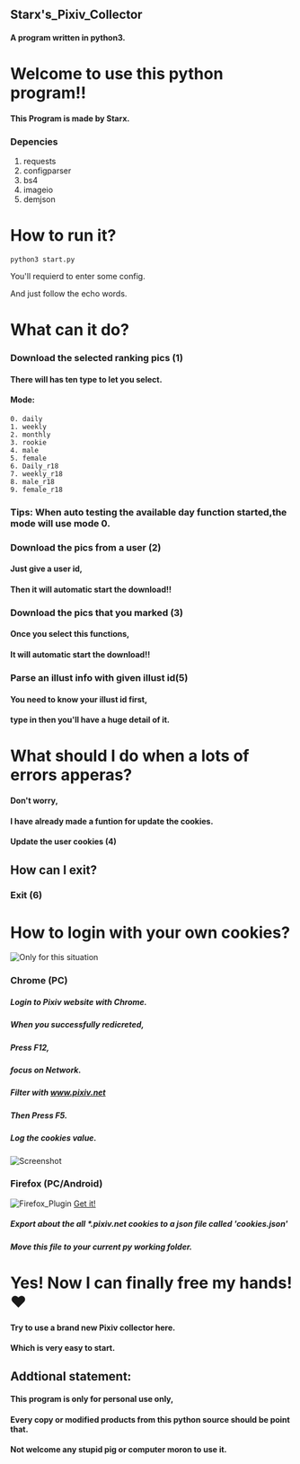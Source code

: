 ## Starx's_Pixiv_Collector
#### A program written in python3.
# Welcome to use this python program!!
#### This Program is made by Starx.
### Depencies
  1. requests
  2. configparser
  3. bs4
  4. imageio
  5. demjson
# How to run it?
  ```
  python3 start.py
  ```
You'll requierd to enter some config.

And just follow the echo words.
# What can it do?
### Download the selected ranking pics (1)
#### There will has ten type to let you select.
#### Mode:
    0. daily
    1. weekly
    2. monthly
    3. rookie
    4. male
    5. female
    6. Daily_r18
    7. weekly_r18
    8. male_r18
    9. female_r18
#### 
### Tips: When auto testing the available day function started,the mode will use mode 0.
### Download the pics from a user (2)
#### Just give a user id,
#### Then it will automatic start the download!!

### Download the pics that you marked (3)
#### Once you select this functions,
#### It will automatic start the download!!

### Parse an illust info with given illust id(5)
#### You need to know your illust id first,
#### type in then you'll have a huge detail of it.

# What should I do when a lots of errors apperas?
#### Don't worry,
#### I have already made a funtion for update the cookies.
#### Update the user cookies (4)


## How can I exit?
### Exit (6)

# How to login with your own cookies?
![Only for this situation](https://github.com/SuzukiHonoka/Starx_Pixiv_Collector/blob/master/How_to_1_1.png)
### Chrome (PC)
  ##### Login to ***Pixiv*** website with Chrome.
  ##### When you successfully redicreted,
  ##### Press F12,
  ##### focus on Network.
  ##### Filter with ***www.pixiv.net***
  ##### Then Press F5.
  ##### Log the cookies value.
  ![Screenshot](https://github.com/SuzukiHonoka/Starx_Pixiv_Collector/blob/master/How_to_1.png)
  
### Firefox (PC/Android)
  ![Firefox_Plugin](https://github.com/SuzukiHonoka/Starx_Pixiv_Collector/blob/master/How_to_1_2.png)
  [Get it!](https://addons.mozilla.org/en-US/firefox/addon/cookie-quick-manager/)
  ##### Export about the all *.pixiv.net cookies to a json file called 'cookies.json'
  ##### Move this file to your current py working folder.

# Yes! Now I can finally free my hands!❤
#### Try to use a brand new Pixiv collector here.
#### Which is very easy to start.

## Addtional statement:
#### This program is only for personal use only,
#### Every copy or modified products from this python source should be point that.
#### Not welcome any stupid pig or computer moron to use it.
